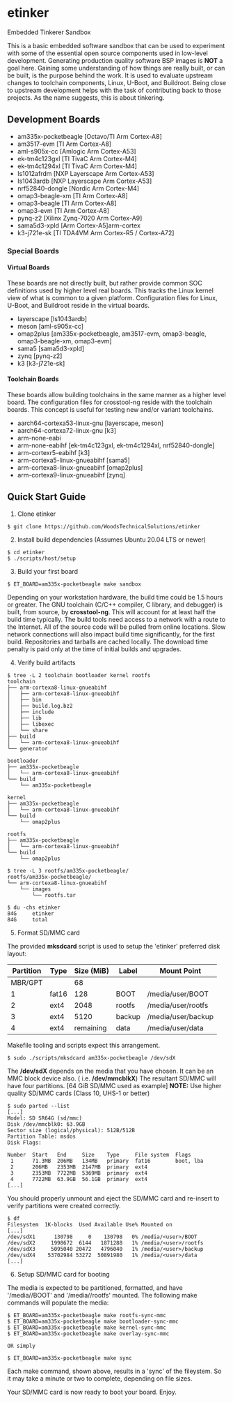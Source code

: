 # etinker
Embedded Tinkerer Sandbox

This is a basic embedded software sandbox that can be used to experiment
with some of the essential open source components used in low-level
development. Generating production quality software BSP images is
**NOT** a goal here. Gaining some understanding of how things are really
built, or can be built, is the purpose behind the work. It is used to
evaluate upstream changes to toolchain components, Linux, U-Boot, and
Buildroot. Being close to upstream development helps with the task of
contributing back to those projects. As the name suggests, this is
about tinkering.

## Development Boards

- am335x-pocketbeagle [Octavo/TI Arm Cortex-A8]
- am3517-evm [TI Arm Cortex-A8]
- aml-s905x-cc [Amlogic Arm Cortex-A53]
- ek-tm4c123gxl [TI TivaC Arm Cortex-M4]
- ek-tm4c1294xl [TI TivaC Arm Cortex-M4]
- ls1012afrdm [NXP Layerscape Arm Cortex-A53]
- ls1043ardb [NXP Layerscape Arm Cortex-A53]
- nrf52840-dongle [Nordic Arm Cortex-M4]
- omap3-beagle-xm [TI Arm Cortex-A8]
- omap3-beagle [TI Arm Cortex-A8]
- omap3-evm [TI Arm Cortex-A8]
- pynq-z2 [Xilinx Zynq-7020 Arm Cortex-A9]
- sama5d3-xpld [Arm Cortex-A5]arm-cortex
- k3-j721e-sk [TI TDA4VM Arm Cortex-R5 / Cortex-A72]

### Special Boards

#### Virtual Boards

These boards are not directly built, but rather provide common SOC
definitions used by higher level real boards. This tracks the Linux
kernel view of what is common to a given platform. Configuration
files for Linux, U-Boot, and Buildroot reside in the virtual boards.

- layerscape [ls1043ardb]
- meson [aml-s905x-cc]
- omap2plus [am335x-pocketbeagle, am3517-evm, omap3-beagle, omap3-beagle-xm, omap3-evm]
- sama5 [sama5d3-xpld]
- zynq [pynq-z2]
- k3 [k3-j721e-sk]

#### Toolchain Boards

These boards allow building toolchains in the same manner as a
higher level board. The configuration files for crosstool-ng reside
with the toolchain boards. This concept is useful for testing new
and/or variant toolchains.

- aarch64-cortexa53-linux-gnu [layerscape, meson]
- aarch64-cortexa72-linux-gnu [k3]
- arm-none-eabi
- arm-none-eabihf [ek-tm4c123gxl, ek-tm4c1294xl, nrf52840-dongle]
- arm-cortexr5-eabihf [k3]
- arm-cortexa5-linux-gnueabihf [sama5]
- arm-cortexa8-linux-gnueabihf [omap2plus]
- arm-cortexa9-linux-gnueabihf [zynq]

## Quick Start Guide

1. Clone etinker

```
$ git clone https://github.com/WoodsTechnicalSolutions/etinker
```

2. Install build dependencies (Assumes Ubuntu 20.04 LTS or newer)

```
$ cd etinker
$ ./scripts/host/setup
```

3. Build your first board

```
$ ET_BOARD=am335x-pocketbeagle make sandbox
```

Depending on your workstation hardware, the build time could be 1.5
hours or greater. The GNU toolchain (C/C++ compiler, C library, and
debugger) is built, from source, by **crosstool-ng**. This will
account for at least half the build time typically. The build tools
need access to a network with a route to the Internet. All of the
source code will be pulled from online locations. Slow network
connections will also impact build time significantly, for the first
build. Repositories and tarballs are cached locally. The download
time penalty is paid only at the time of initial builds and upgrades.

4. Verify build artifacts

```
$ tree -L 2 toolchain bootloader kernel rootfs
toolchain
├── arm-cortexa8-linux-gnueabihf
│   ├── arm-cortexa8-linux-gnueabihf
│   ├── bin
│   ├── build.log.bz2
│   ├── include
│   ├── lib
│   ├── libexec
│   └── share
├── build
│   └── arm-cortexa8-linux-gnueabihf
└── generator

bootloader
├── am335x-pocketbeagle
│   └── arm-cortexa8-linux-gnueabihf
└── build
    └── am335x-pocketbeagle

kernel
├── am335x-pocketbeagle
│   └── arm-cortexa8-linux-gnueabihf
└── build
    └── omap2plus

rootfs
├── am335x-pocketbeagle
│   └── arm-cortexa8-linux-gnueabihf
└── build
    └── omap2plus

$ tree -L 3 rootfs/am335x-pocketbeagle/
rootfs/am335x-pocketbeagle/
└── arm-cortexa8-linux-gnueabihf
    └── images
        └── rootfs.tar

$ du -chs etinker
84G     etinker
84G     total
```

5. Format SD/MMC card

The provided **mksdcard** script is used to setup the 'etinker'
preferred disk layout:

Partition | Type  | Size (MiB) | Label  | Mount Point
----------|-------|------------|--------|------------
MBR/GPT   |       | 68         |        |
1         | fat16 | 128        | BOOT   | /media/user/BOOT
2         | ext4  | 2048       | rootfs | /media/user/rootfs
3         | ext4  | 5120       | backup | /media/user/backup
4         | ext4  | remaining  | data   | /media/user/data

Makefile tooling and scripts expect this arrangement.

```
$ sudo ./scripts/mksdcard am335x-pocketbeagle /dev/sdX
```

The **/dev/sdX** depends on the media that you have chosen. It can
be an MMC block device also. ( i.e. **/dev/mmcblkX**) The resultant
SD/MMC will have four partitions. [64 GiB SD/MMC used as example]
**NOTE:** Use higher quality SD/MMC cards (Class 10, UHS-1 or better)

```
$ sudo parted --list
[...]
Model: SD SR64G (sd/mmc)
Disk /dev/mmcblk0: 63.9GB
Sector size (logical/physical): 512B/512B
Partition Table: msdos
Disk Flags:

Number  Start   End     Size    Type     File system  Flags
 1      71.3MB  206MB   134MB   primary  fat16        boot, lba
 2      206MB   2353MB  2147MB  primary  ext4
 3      2353MB  7722MB  5369MB  primary  ext4
 4      7722MB  63.9GB  56.1GB  primary  ext4
[...]
```

You should properly unmount and eject the SD/MMC card and re-insert to
verify partitions were created correctly.

```
$ df
Filesystem  1K-blocks  Used Available Use% Mounted on
[...]
/dev/sdX1      130798     0    130798   0% /media/<user>/BOOT
/dev/sdX2     1998672  6144   1871288   1% /media/<user>/rootfs
/dev/sdX3     5095040 20472   4796040   1% /media/<user>/backup
/dev/sdX4    53702984 53272  50891980   1% /media/<user>/data
[...]
```

6. Setup SD/MMC card for booting

The media is expected to be partitioned, formatted, and have
'/media/<user>/BOOT' and '/media/<user>/rootfs' mounted. The
following make commands will populate the media:

```
$ ET_BOARD=am335x-pocketbeagle make rootfs-sync-mmc
$ ET_BOARD=am335x-pocketbeagle make bootloader-sync-mmc
$ ET_BOARD=am335x-pocketbeagle make kernel-sync-mmc
$ ET_BOARD=am335x-pocketbeagle make overlay-sync-mmc

OR simply

$ ET_BOARD=am335x-pocketbeagle make sync
```

Each make command, shown above, results in a 'sync' of the fileystem.
So it may take a minute or two to complete, depending on file sizes.

Your SD/MMC card is now ready to boot your board. Enjoy.

